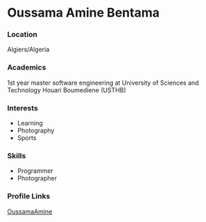 # Oussama Amine Bentama

### Location
Algiers/Algeria

### Academics
1st year master software engineering at University of Sciences and Technology Houari Boumediene (USTHB)

### Interests
* Learning
* Photography
* Sports

### Skills
* Programmer 
* Photographer


### Profile Links
[OussamaAmine](https://github.com/OussamaAmine)
